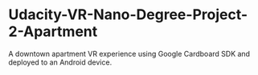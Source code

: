 # Udacity-VR-Nano-Degree-Project-2-Apartment
A downtown apartment VR experience using Google Cardboard SDK and deployed to an Android device.
